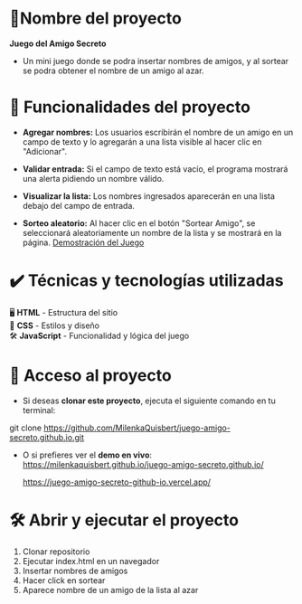 # 📌Nombre del proyecto

**Juego del Amigo Secreto**
- Un mini juego donde se podra insertar nombres de amigos, y al sortear se podra obtener el nombre de un amigo al azar.
# 🔨 Funcionalidades del proyecto

- **Agregar nombres:** Los usuarios escribirán el nombre de un amigo en un campo de texto y lo agregarán a una lista visible al hacer clic en "Adicionar".

- **Validar entrada:** Si el campo de texto está vacío, el programa mostrará una alerta pidiendo un nombre válido.

- **Visualizar la lista:** Los nombres ingresados aparecerán en una lista debajo del campo de entrada.

- **Sorteo aleatorio:** Al hacer clic en el botón "Sortear Amigo", se seleccionará aleatoriamente un nombre de la lista y se mostrará en la página.
  [Demostración del Juego](https://raw.githubusercontent.com/MilenkaQuisbert/juego-amigo-secreto.github.io/main/assets/AmigoSecreto.gif)

# ✔️ Técnicas y tecnologías utilizadas
🖥️ **HTML** - Estructura del sitio  
🎨 **CSS** - Estilos y diseño  
🛠️ **JavaScript** - Funcionalidad y lógica del juego 
# 📁 Acceso al proyecto
- Si deseas **clonar este proyecto**, ejecuta el siguiente comando en tu terminal:  

git clone https://github.com/MilenkaQuisbert/juego-amigo-secreto.github.io.git

- O si prefieres ver el **demo en vivo**:  
  https://milenkaquisbert.github.io/juego-amigo-secreto.github.io/

  https://juego-amigo-secreto-github-io.vercel.app/
# 🛠️ Abrir y ejecutar el proyecto
1. Clonar repositorio
2. Ejecutar index.html en un navegador
3. Insertar nombres de amigos
4. Hacer click en sortear
5. Aparece nombre de un amigo de la lista al azar
